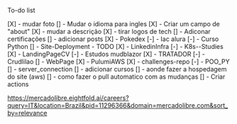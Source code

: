 To-do list

[X] - mudar foto
[] - Mudar o idioma para ingles
[X] - Criar um campo de "about"
[X] - mudar a descrição
[X] - tirar logos de tech
[] - Adiconar certificações
[] - adicionar posts
    [X] - Pokedex 
    [-] - Iac alura
    [-] - Curso Python
    [] - Site-Deployment - TODO
    [X] - LinkedinInfra
    [-] - K8s--Studies
    [X] - LandingPageCV
    [-] - Estudos mudblazor
    [X] - TRATADOR
    [-] - Crudlilao
    [] - WebPage
    [X] - PulumiAWS
    [X] - challenges-repo
    [-] - POO_PY
    [] - server_connection 
[] - adicionar cursos
[] - aonde fazer a hospedagem do site (aws)
[] - como fazer o pull automatico com as mudanças
[] - Criar actions


https://mercadolibre.eightfold.ai/careers?query=IT&location=Brazil&pid=11296366&domain=mercadolibre.com&sort_by=relevance